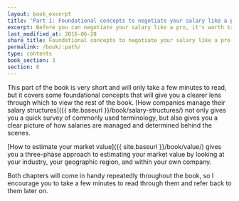 ```yaml
---
layout: book_excerpt
title: 'Part 1: Foundational concepts to negotiate your salary like a pro'
excerpt: Before you can negotiate your salary like a pro, it's worth taking a few minutes to learn these foundational concepts.
last_modified_at: 2016-06-28
share_title: Foundational concepts to negotiate your salary like a pro
permalink: /book/:path/
type: contents
book_section: 3
section: 0
---
```


This part of the book is very short and will only take a few minutes to read, but it covers some foundational concepts that will give you a clearer lens through which to view the rest of the book. [How companies manage their salary structures]({{ site.baseurl }}/book/salary-structures/) not only gives you a quick survey of commonly used terminology, but also gives you a clear picture of how salaries are managed and determined behind the scenes. 

[How to estimate your market value]({{ site.baseurl }}/book/value/) gives you a three-phase approach to estimating your market value by looking at your industry, your geographic region, and within your own company.

Both chapters will come in handy repeatedly throughout the book, so I encourage you to take a few minutes to read through them and refer back to them later on.